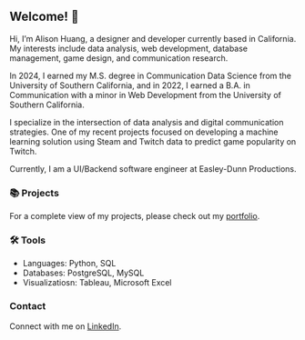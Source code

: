 <!-- ## Hi there 👋 -->

## Welcome! 👋

Hi, I’m Alison Huang, a designer and developer currently based in California. My interests include data analysis, web development, database management, game design, and communication research.

In 2024, I earned my M.S. degree in Communication Data Science from the University of Southern California, and in 2022, I earned a B.A. in Communication with a minor in Web Development from the University of Southern California.

I specialize in the intersection of data analysis and digital communication strategies. One of my recent projects focused on developing a machine learning solution using Steam and Twitch data to predict game popularity on Twitch.

Currently, I am a UI/Backend software engineer at Easley-Dunn Productions.

### 📚 Projects
For a complete view of my projects, please check out my [portfolio](https://github.com/yq808/project-guide).

### 🛠️ Tools
- Languages: Python, SQL
- Databases: PostgreSQL, MySQL
- Visualizatiosn: Tableau, Microsoft Excel

### Contact
Connect with me on [LinkedIn](https://www.linkedin.com/in/yueqi-huang/).

<!--
**yq808/yq808** is a ✨ _special_ ✨ repository because its `README.md` (this file) appears on your GitHub profile.

Here are some ideas to get you started:

- 🔭 I’m currently working on ...
- 🌱 I’m currently learning ...
- 👯 I’m looking to collaborate on ...
- 🤔 I’m looking for help with ...
- 💬 Ask me about ...
- 📫 How to reach me: ...
- 😄 Pronouns: ...
- ⚡ Fun fact: ...
-->
